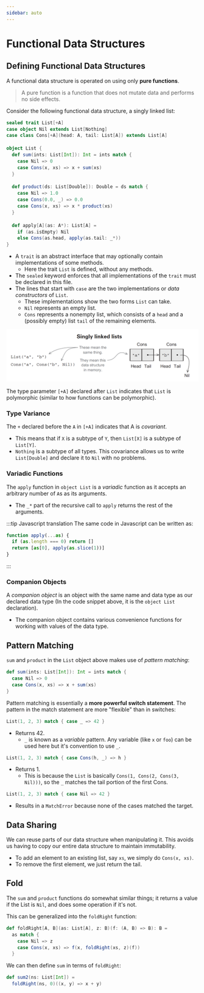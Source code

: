 ```yaml
---
sidebar: auto
---
```


# Functional Data Structures

## Defining Functional Data Structures

A functional data structure is operated on using only **pure functions**.

> A pure function is a function that does not mutate data and performs no side effects.

Consider the following functional data structure, a singly linked list:

```scala
sealed trait List[+A]
case object Nil extends List[Nothing]
case class Cons[+A](head: A, tail: List[A]) extends List[A]

object List {
  def sum(ints: List[Int]): Int = ints match {
    case Nil => 0
    case Cons(x, xs) => x + sum(xs)
  }

  def product(ds: List[Double]): Double = ds match {
    case Nil => 1.0
    case Cons(0.0, _) => 0.0
    case Cons(x, xs) => x * product(xs)
  }

  def apply[A](as: A*): List[A] =
    if (as.isEmpty) Nil
    else Cons(as.head, apply(as.tail: _*))
}
```

* A `trait` is an abstract interface that may optionally contain implementations of some methods.
  * Here the trait `List` is defined, without any methods.
* The `sealed` keyword enforces that all implementations of the `trait` must be declared in this file.
* The lines that start with `case` are the two implementations or *data constructors* of `List`.
  * These implementations show the two forms `List` can take.
  * `Nil` represents an empty list.
  * `Cons` represents a nonempty list, which consists of a `head` and a (possibly empty) list `tail` of the remaining elements.

![Singly linked list](./singly-linked-list.png)

The type parameter `[+A]` declared after `List` indicates that `List` is polymorphic (similar to how functions can be polymorphic).

### Type Variance

The `+` declared before the `A` in `[+A]` indicates that A is *covariant*.

* This means that if `X` is a subtype of `Y`, then `List[X]` is a subtype of `List[Y]`.
* `Nothing` is a subtype of all types. This covariance allows us to write `List[Double]` and declare it to `Nil` with no problems.

### Variadic Functions

The `apply` function in `object List` is a *variadic* function as it accepts an arbitrary number of `A`s as its arguments.

* The `_*` part of the recursive call to `apply` returns the rest of the arguments.

:::tip Javascript translation
The same code in Javascript can be written as:

```js
function apply(...as) {
  if (as.length === 0) return []
  return [as[0], apply(as.slice(1))]
}
```
:::

### Companion Objects

A *companion object* is an object with the same name and data type as our declared data type (In the code snippet above, it is the `object List` declaration).

* The companion object contains various convenience functions for working with values of the data type.

## Pattern Matching

`sum` and `product` in the `List` object above makes use of *pattern matching*:

```scala
def sum(ints: List[Int]): Int = ints match {
  case Nil => 0
  case Cons(x, xs) => x + sum(xs)
}
```

Pattern matching is essentially a **more powerful switch statement**. The pattern in the match statement are more "flexible" than in switches:

```scala
List(1, 2, 3) match { case _ => 42 }
```

* Returns 42.
  * `_` is known as a *variable* pattern. Any variable (like `x` or `foo`) can be used here but it's convention to use `_`.

```scala
List(1, 2, 3) match { case Cons(h, _) => h }
```

* Returns 1.
  * This is because the `List` is basically `Cons(1, Cons(2, Cons(3, Nil)))`, so the `_` matches the tail portion of the first Cons.

```scala
List(1, 2, 3) match { case Nil => 42 }
```

* Results in a `MatchError` because none of the cases matched the target.

## Data Sharing

We can reuse parts of our data structure when manipulating it. This avoids us having to copy our entire data structure to maintain immutability.

* To add an element to an existing list, say `xs`, we simply do `Cons(x, xs)`.
* To remove the first element, we just return the tail.

## Fold

The `sum` and `product` functions do somewhat similar things; it returns a value if the List is `Nil`, and does some operation if it's not.

This can be generalized into the `foldRight` function:

```scala
def foldRight[A, B](as: List[A], z: B)(f: (A, B) => B): B =
  as match {
    case Nil => z
    case Cons(x, xs) => f(x, foldRight(xs, z)(f))
  }
```

We can then define `sum` in terms of `foldRight`:

```scala
def sum2(ns: List[Int]) =
  foldRight(ns, 0)((x, y) => x + y)
```
